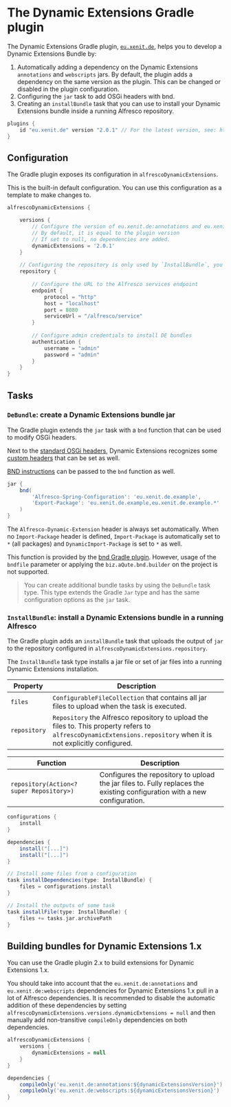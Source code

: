 # The Dynamic Extensions Gradle plugin

The Dynamic Extensions Gradle plugin, [`eu.xenit.de`](https://plugins.gradle.org/plugin/eu.xenit.de), helps you to develop a Dynamic Extensions Bundle by:

1. Automatically adding a dependency on the Dynamic Extensions `annotations` and `webscripts` jars.
    By default, the plugin adds a dependency on the same version as the plugin. This can be changed or disabled in the plugin configuration.
2. Configuring the `jar` task to add OSGi headers with bnd.
3. Creating an `installBundle` task that you can use to install your Dynamic Extensions bundle inside a running Alfresco repository.

```groovy
plugins {
    id "eu.xenit.de" version "2.0.1" // For the latest version, see: https://plugins.gradle.org/plugin/eu.xenit.de
}
```

## Configuration

The Gradle plugin exposes its configuration in `alfrescoDynamicExtensions`.

This is the built-in default configuration. You can use this configuration as a template to make changes to.

```groovy
alfrescoDynamicExtensions {

    versions {
        // Configure the version of eu.xenit.de:annotations and eu.xenit.de:webscripts dependencies.
        // By default, it is equal to the plugin version
        // If set to null, no dependencies are added.
        dynamicExtensions = '2.0.1' 
    }
    
    // Configuring the repository is only used by `InstallBundle`, you can leave it out when you are not automatically installing bundles.
    repository {
    
        // Configure the URL to the Alfresco services endpoint
        endpoint {
            protocol = "http"
            host = "localhost"
            port = 8080
            serviceUrl = "/alfresco/service"
        }
        
        // Configure admin credentials to install DE bundles
        authentication {
            username = "admin"
            password = "admin"
        }
    }
}
``` 


## Tasks

### `DeBundle`: create a Dynamic Extensions bundle jar

The Gradle plugin extends the `jar` task with a `bnd` function that can be used to modify OSGi headers.

Next to the [standard OSGi headers](https://bnd.bndtools.org/chapters/800-headers.html),
Dynamic Extensions recognizes some [custom headers](./Building_Bundles.md#building-dynamic-extensions-compatible-bundles) that can be set as well.

[BND instructions](https://bnd.bndtools.org/chapters/825-instructions-ref.html) can be passed to the `bnd` function as well.

```groovy
jar {
    bnd(
        'Alfresco-Spring-Configuration': 'eu.xenit.de.example',
        'Export-Package': 'eu.xenit.de.example,eu.xenit.de.example.*'
    )
}
```

The `Alfresco-Dynamic-Extension` header is always set automatically.
When no `Import-Package` header is defined, `Import-Package` is automatically set to `*` (all packages) and `DynamicImport-Package` is set to `*` as well.

This function is provided by the [bnd Gradle plugin](https://github.com/bndtools/bnd/tree/master/biz.aQute.bnd.gradle#create-a-task-of-the-bundle-type).
However, usage of the `bndfile` parameter or applying the `biz.aQute.bnd.builder` on the project is not supported.

> You can create additional bundle tasks by using the `DeBundle` task type.
> This type extends the Gradle `Jar` type and has the same configuration options as the `jar` task.

### `InstallBundle`: install a Dynamic Extensions bundle in a running Alfresco

The Gradle plugin adds an `installBundle` task that uploads the output of `jar` to the repository configured in `alfrescoDynamicExtensions.repository`.

The `InstallBundle` task type installs a jar file or set of jar files into a running Dynamic Extensions installation.

| Property | Description |
| -------- | ----------- |
| `files`  | `ConfigurableFileCollection` that contains all jar files to upload when the task is executed. |
| `repository` | `Repository` the Alfresco repository to upload the files to. This property refers to `alfrescoDynamicExtensions.repository` when it is not explicitly configured. |

| Function | Description |
| -------- | ----------- |
| `repository(Action<? super Repository>)` | Configures the repository to upload the jar files to. Fully replaces the existing configuration with a new configuration. |

```groovy
configurations {
    install
}

dependencies {
    install("[...]")
    install("[...]")
}

// Install some files from a configuration
task installDependencies(type: InstallBundle) {
    files = configurations.install
}

// Install the outputs of some task
task installFile(type: InstallBundle) {
    files += tasks.jar.archivePath
}
```

## Building bundles for Dynamic Extensions 1.x

You can use the Gradle plugin 2.x to build extensions for Dynamic Extensions 1.x.

You should take into account that the `eu.xenit.de:annotations` and `eu.xenit.de:webscripts` dependencies for Dynamic Extensions 1.x pull in a lot of Alfresco dependencies.
It is recommended to disable the automatic addition of these dependencies by setting `alfrescoDynamicExtensions.versions.dynamicExtensions = null` and then
manually add non-transitive `compileOnly` dependencies on both dependencies.


```groovy
alfrescoDynamicExtensions {
    versions {
        dynamicExtensions = null
    }
}

dependencies {
    compileOnly('eu.xenit.de:annotations:${dynamicExtensionsVersion}') { transitive = false }
    compileOnly('eu.xenit.de:webscripts:${dynamicExtensionsVersion}')  { transitive = false }
}
```
